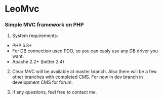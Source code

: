 LeoMvc
======

### Simple MVC framework on PHP ###

1. System requirements:
  * PHP 5.3+
  * For DB connection used PDO, so you can easly use any DB driver you want.
  * Apache 2.2+ (better 2.4)

2. Clear MVC will be available at master branch. Also there will be a few other branches with completed CMS.
   For now in dev branch in development CMS for forum.

3. If any questions, feel free to contact me.
